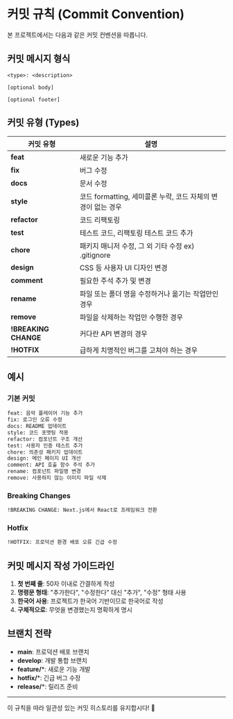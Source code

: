# 커밋 규칙 (Commit Convention)

본 프로젝트에서는 다음과 같은 커밋 컨벤션을 따릅니다.

## 커밋 메시지 형식

```
<type>: <description>

[optional body]

[optional footer]
```

## 커밋 유형 (Types)

| 커밋 유형 | 설명 |
|----------|------|
| **feat** | 새로운 기능 추가 |
| **fix** | 버그 수정 |
| **docs** | 문서 수정 |
| **style** | 코드 formatting, 세미콜론 누락, 코드 자체의 변경이 없는 경우 |
| **refactor** | 코드 리팩토링 |
| **test** | 테스트 코드, 리팩토링 테스트 코드 추가 |
| **chore** | 패키지 매니저 수정, 그 외 기타 수정 ex) .gitignore |
| **design** | CSS 등 사용자 UI 디자인 변경 |
| **comment** | 필요한 주석 추가 및 변경 |
| **rename** | 파일 또는 폴더 명을 수정하거나 옮기는 작업만인 경우 |
| **remove** | 파일을 삭제하는 작업만 수행한 경우 |
| **!BREAKING CHANGE** | 커다란 API 변경의 경우 |
| **!HOTFIX** | 급하게 치명적인 버그를 고쳐야 하는 경우 |

## 예시

### 기본 커밋

```bash
feat: 음악 플레이어 기능 추가
fix: 로그인 오류 수정
docs: README 업데이트
style: 코드 포맷팅 적용
refactor: 컴포넌트 구조 개선
test: 사용자 인증 테스트 추가
chore: 의존성 패키지 업데이트
design: 메인 페이지 UI 개선
comment: API 호출 함수 주석 추가
rename: 컴포넌트 파일명 변경
remove: 사용하지 않는 이미지 파일 삭제
```

### Breaking Changes

```bash
!BREAKING CHANGE: Next.js에서 React로 프레임워크 전환
```

### Hotfix

```bash
!HOTFIX: 프로덕션 환경 배포 오류 긴급 수정
```

## 커밋 메시지 작성 가이드라인

1. **첫 번째 줄**: 50자 이내로 간결하게 작성
2. **명령문 형태**: "추가한다", "수정한다" 대신 "추가", "수정" 형태 사용
3. **한국어 사용**: 프로젝트가 한국어 기반이므로 한국어로 작성
4. **구체적으로**: 무엇을 변경했는지 명확하게 명시

## 브랜치 전략

- **main**: 프로덕션 배포 브랜치
- **develop**: 개발 통합 브랜치  
- **feature/***: 새로운 기능 개발
- **hotfix/***: 긴급 버그 수정
- **release/***: 릴리즈 준비

---

이 규칙을 따라 일관성 있는 커밋 히스토리를 유지합시다! 🚀 